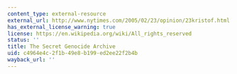 ```yaml
---
content_type: external-resource
external_url: http://www.nytimes.com/2005/02/23/opinion/23kristof.html
has_external_license_warning: true
license: https://en.wikipedia.org/wiki/All_rights_reserved
status: ''
title: The Secret Genocide Archive
uid: c4964e4c-2f1b-49e8-b199-ed2ee22f2b4b
wayback_url: ''
---
```

